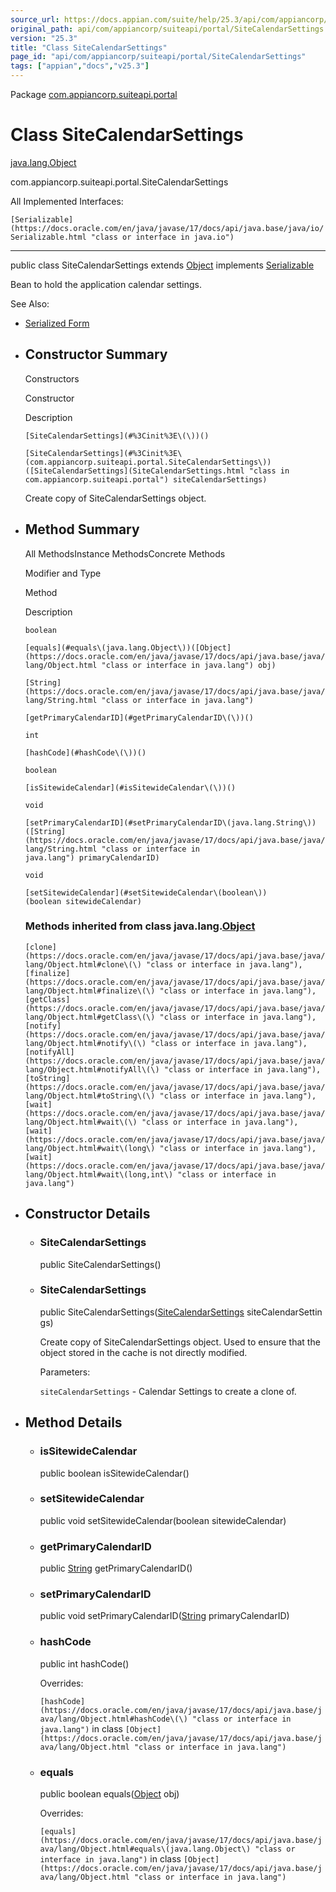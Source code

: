 ```yaml
---
source_url: https://docs.appian.com/suite/help/25.3/api/com/appiancorp/suiteapi/portal/SiteCalendarSettings.html
original_path: api/com/appiancorp/suiteapi/portal/SiteCalendarSettings.html
version: "25.3"
title: "Class SiteCalendarSettings"
page_id: "api/com/appiancorp/suiteapi/portal/SiteCalendarSettings"
tags: ["appian","docs","v25.3"]
---
```



Package [com.appiancorp.suiteapi.portal](package-summary.html)

# Class SiteCalendarSettings

[java.lang.Object](https://docs.oracle.com/en/java/javase/17/docs/api/java.base/java/lang/Object.html "class or interface in java.lang")

com.appiancorp.suiteapi.portal.SiteCalendarSettings

All Implemented Interfaces:

`[Serializable](https://docs.oracle.com/en/java/javase/17/docs/api/java.base/java/io/Serializable.html "class or interface in java.io")`

* * *

public class SiteCalendarSettings extends [Object](https://docs.oracle.com/en/java/javase/17/docs/api/java.base/java/lang/Object.html "class or interface in java.lang") implements [Serializable](https://docs.oracle.com/en/java/javase/17/docs/api/java.base/java/io/Serializable.html "class or interface in java.io")

Bean to hold the application calendar settings.

See Also:

-   [Serialized Form](../../../../serialized-form.html#com.appiancorp.suiteapi.portal.SiteCalendarSettings)

-   ## Constructor Summary

    Constructors

    Constructor

    Description

    `[SiteCalendarSettings](#%3Cinit%3E\(\))()`

    `[SiteCalendarSettings](#%3Cinit%3E\(com.appiancorp.suiteapi.portal.SiteCalendarSettings\))([SiteCalendarSettings](SiteCalendarSettings.html "class in com.appiancorp.suiteapi.portal") siteCalendarSettings)`

    Create copy of SiteCalendarSettings object.

-   ## Method Summary

    All MethodsInstance MethodsConcrete Methods

    Modifier and Type

    Method

    Description

    `boolean`

    `[equals](#equals\(java.lang.Object\))([Object](https://docs.oracle.com/en/java/javase/17/docs/api/java.base/java/lang/Object.html "class or interface in java.lang") obj)`

    `[String](https://docs.oracle.com/en/java/javase/17/docs/api/java.base/java/lang/String.html "class or interface in java.lang")`

    `[getPrimaryCalendarID](#getPrimaryCalendarID\(\))()`

    `int`

    `[hashCode](#hashCode\(\))()`

    `boolean`

    `[isSitewideCalendar](#isSitewideCalendar\(\))()`

    `void`

    `[setPrimaryCalendarID](#setPrimaryCalendarID\(java.lang.String\))([String](https://docs.oracle.com/en/java/javase/17/docs/api/java.base/java/lang/String.html "class or interface in java.lang") primaryCalendarID)`

    `void`

    `[setSitewideCalendar](#setSitewideCalendar\(boolean\))(boolean sitewideCalendar)`

    ### Methods inherited from class java.lang.[Object](https://docs.oracle.com/en/java/javase/17/docs/api/java.base/java/lang/Object.html "class or interface in java.lang")

    `[clone](https://docs.oracle.com/en/java/javase/17/docs/api/java.base/java/lang/Object.html#clone\(\) "class or interface in java.lang"), [finalize](https://docs.oracle.com/en/java/javase/17/docs/api/java.base/java/lang/Object.html#finalize\(\) "class or interface in java.lang"), [getClass](https://docs.oracle.com/en/java/javase/17/docs/api/java.base/java/lang/Object.html#getClass\(\) "class or interface in java.lang"), [notify](https://docs.oracle.com/en/java/javase/17/docs/api/java.base/java/lang/Object.html#notify\(\) "class or interface in java.lang"), [notifyAll](https://docs.oracle.com/en/java/javase/17/docs/api/java.base/java/lang/Object.html#notifyAll\(\) "class or interface in java.lang"), [toString](https://docs.oracle.com/en/java/javase/17/docs/api/java.base/java/lang/Object.html#toString\(\) "class or interface in java.lang"), [wait](https://docs.oracle.com/en/java/javase/17/docs/api/java.base/java/lang/Object.html#wait\(\) "class or interface in java.lang"), [wait](https://docs.oracle.com/en/java/javase/17/docs/api/java.base/java/lang/Object.html#wait\(long\) "class or interface in java.lang"), [wait](https://docs.oracle.com/en/java/javase/17/docs/api/java.base/java/lang/Object.html#wait\(long,int\) "class or interface in java.lang")`

-   ## Constructor Details

    -   ### SiteCalendarSettings

        public SiteCalendarSettings()

    -   ### SiteCalendarSettings

        public SiteCalendarSettings([SiteCalendarSettings](SiteCalendarSettings.html "class in com.appiancorp.suiteapi.portal") siteCalendarSettings)

        Create copy of SiteCalendarSettings object. Used to ensure that the object stored in the cache is not directly modified.

        Parameters:

        `siteCalendarSettings` - Calendar Settings to create a clone of.

-   ## Method Details

    -   ### isSitewideCalendar

        public boolean isSitewideCalendar()

    -   ### setSitewideCalendar

        public void setSitewideCalendar(boolean sitewideCalendar)

    -   ### getPrimaryCalendarID

        public [String](https://docs.oracle.com/en/java/javase/17/docs/api/java.base/java/lang/String.html "class or interface in java.lang") getPrimaryCalendarID()

    -   ### setPrimaryCalendarID

        public void setPrimaryCalendarID([String](https://docs.oracle.com/en/java/javase/17/docs/api/java.base/java/lang/String.html "class or interface in java.lang") primaryCalendarID)

    -   ### hashCode

        public int hashCode()

        Overrides:

        `[hashCode](https://docs.oracle.com/en/java/javase/17/docs/api/java.base/java/lang/Object.html#hashCode\(\) "class or interface in java.lang")` in class `[Object](https://docs.oracle.com/en/java/javase/17/docs/api/java.base/java/lang/Object.html "class or interface in java.lang")`

    -   ### equals

        public boolean equals([Object](https://docs.oracle.com/en/java/javase/17/docs/api/java.base/java/lang/Object.html "class or interface in java.lang") obj)

        Overrides:

        `[equals](https://docs.oracle.com/en/java/javase/17/docs/api/java.base/java/lang/Object.html#equals\(java.lang.Object\) "class or interface in java.lang")` in class `[Object](https://docs.oracle.com/en/java/javase/17/docs/api/java.base/java/lang/Object.html "class or interface in java.lang")`